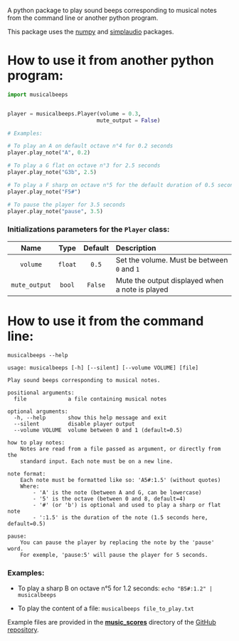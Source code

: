 A python package to play sound beeps corresponding to musical notes from the command line or another python program.

This package uses the [numpy](https://pypi.org/project/numpy/) and [simplaudio](https://pypi.org/project/simpleaudio/) packages.

# How to use it from another python program:

```Python
import musicalbeeps


player = musicalbeeps.Player(volume = 0.3,
                            mute_output = False)

# Examples:

# To play an A on default octave n°4 for 0.2 seconds
player.play_note("A", 0.2)

# To play a G flat on octave n°3 for 2.5 seconds
player.play_note("G3b", 2.5)

# To play a F sharp on octave n°5 for the default duration of 0.5 seconds
player.play_note("F5#")

# To pause the player for 3.5 seconds
player.play_note("pause", 3.5)
```

### Initializations parameters for the `Player` class:

|Name|Type|Default|Description|
|:---:|:---:|:---:|:---|
|`volume`|`float`|`0.5`|Set the volume. Must be between `0` and `1`|
|`mute_output`|`bool`|`False`|Mute the output displayed when a note is played|

# How to use it from the command line:

`musicalbeeps --help`
```
usage: musicalbeeps [-h] [--silent] [--volume VOLUME] [file]

Play sound beeps corresponding to musical notes.

positional arguments:
  file             a file containing musical notes

optional arguments:
  -h, --help       show this help message and exit
  --silent         disable player output
  --volume VOLUME  volume between 0 and 1 (default=0.5)

how to play notes:
    Notes are read from a file passed as argument, or directly from the
    standard input. Each note must be on a new line.

note format:
    Each note must be formatted like so: 'A5#:1.5' (without quotes)
    Where:
        - 'A' is the note (between A and G, can be lowercase)
        - '5' is the octave (between 0 and 8, default=4)
        - '#' (or 'b') is optional and used to play a sharp or flat note
        - ':1.5' is the duration of the note (1.5 seconds here, default=0.5)

pause:
    You can pause the player by replacing the note by the 'pause' word.
    For exemple, 'pause:5' will pause the player for 5 seconds.
```

### Examples:
- To play a sharp B on octave n°5 for 1.2 seconds: `echo "B5#:1.2" | musicalbeeps`

- To play the content of a file: `musicalbeeps file_to_play.txt`

Example files are provided in the [**music_scores**](https://github.com/MaelDrapier/MusicalBeeps/tree/master/music_scores) directory of the [GitHub repository](https://github.com/MaelDrapier/MusicalBeeps).
